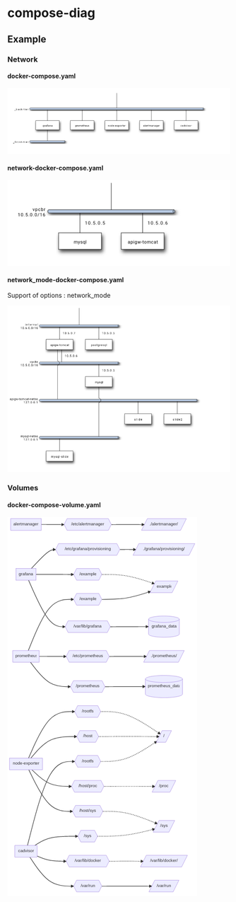 # compose-diag


## Example

### Network

#### docker-compose.yaml

![Simple docker-compose](example/docker-compose.png)

#### network-docker-compose.yaml

![Simple docker-compose with network definition](example/network-docker-compose.png)


#### network_mode-docker-compose.yaml

Support of options : network_mode

![Support of options : network_mode](example/network_mode-docker-compose.png)


### Volumes

#### docker-compose-volume.yaml

![Volumes schema](example/docker-compose-volume.png)